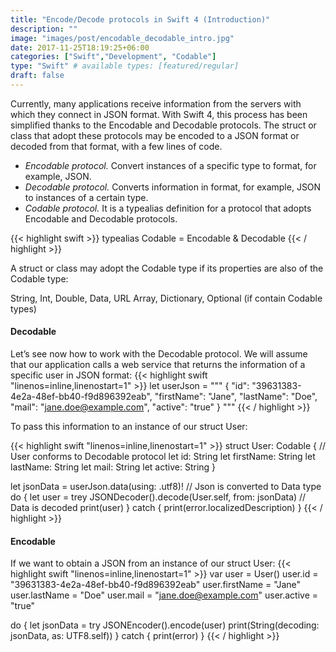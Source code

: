 ```yaml
---
title: "Encode/Decode protocols in Swift 4 (Introduction)"
description: ""
image: "images/post/encodable_decodable_intro.jpg"
date: 2017-11-25T18:19:25+06:00
categories: ["Swift","Development", "Codable"]
type: "Swift" # available types: [featured/regular]
draft: false
---
```

Currently, many applications receive information from the servers with which they connect in JSON format.
With Swift 4, this process has been simplified thanks to the Encodable and Decodable protocols. The struct or class that adopt these protocols may be encoded to a JSON format or decoded from that format, with a few lines of code.

* *Encodable protocol.* Convert instances of a specific type to format, for example, JSON.
* *Decodable protocol.* Converts information in format, for example, JSON to instances of a certain type.
* *Codable protocol.* It is a typealias definition for a protocol that adopts Encodable and Decodable protocols.

{{< highlight swift >}}
typealias Codable = Encodable & Decodable
{{< / highlight >}}

A struct or class may adopt the Codable type if its properties are also of the Codable type:

String, Int, Double, Data, URL
Array, Dictionary, Optional (if contain Codable types)

#### Decodable

Let’s see now how to work with the Decodable protocol. We will assume that our application calls a web service that returns the information of a specific user in JSON format:
{{< highlight swift  "linenos=inline,linenostart=1" >}}
let userJson = """
{
  "id": "39631383-4e2a-48ef-bb40-f9d896392eab",
  "firstName": "Jane",
  "lastName": "Doe",
  "mail": "jane.doe@example.com",
  "active": "true"
}
"""
{{< / highlight >}}

To pass this information to an instance of our struct User:

{{< highlight swift  "linenos=inline,linenostart=1" >}}
struct User: Codable { // User conforms to Decodable protocol
  let id: String
  let firstName: String
  let lastName: String
  let mail: String
  let active: String
}

let jsonData = userJson.data(using: .utf8)! // Json is converted to Data type
do {
    let user = trey JSONDecoder().decode(User.self, from: jsonData) // Data is decoded
    print(user)
} catch {
    print(error.localizedDescription)
}
{{< / highlight >}}

#### Encodable

If we want to obtain a JSON from an instance of our struct User:
{{< highlight swift  "linenos=inline,linenostart=1" >}}
var user = User()
user.id = "39631383-4e2a-48ef-bb40-f9d896392eab"
user.firstName = "Jane"
user.lastName = "Doe"
user.mail = "jane.doe@example.com"
user.active = "true"

do {
    let jsonData = try JSONEncoder().encode(user)
    print(String(decoding: jsonData, as: UTF8.self))
} catch {
    print(error)
}
{{< / highlight >}}
